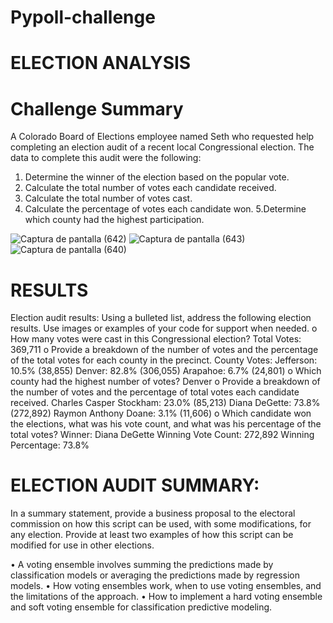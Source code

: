 # Pypoll-challenge

# ELECTION ANALYSIS

# Challenge Summary
 A Colorado Board of Elections employee named Seth who requested help completing an election audit of a recent local Congressional election.
The data to complete this audit were the following:
1. Determine the winner of the election based on the popular vote.
2. Calculate the total number of votes each candidate received.
3. Calculate the total number of votes cast.
4. Calculate the percentage of votes each candidate won.
5.Determine which county had the highest participation.

![Captura de pantalla (642)](https://user-images.githubusercontent.com/86340630/127793419-b1bee07f-ab4e-4d4e-b4ce-274f5de645fa.png)
![Captura de pantalla (643)](https://user-images.githubusercontent.com/86340630/127793530-bc1db6d8-16aa-49e6-bbb7-de958bfda1c1.png)
![Captura de pantalla (640)](https://user-images.githubusercontent.com/86340630/127793560-04811174-3e58-42a6-9aa8-0923a782e3f0.png)



# RESULTS
Election audit results: Using a bulleted list, address the following election results. Use images or examples of your code for support when needed.
o How many votes were cast in this Congressional election?
Total Votes: 369,711
o Provide a breakdown of the number of votes and the percentage of the total votes for each county in the precinct.
County Votes:
Jefferson: 10.5% (38,855)
Denver: 82.8% (306,055)
Arapahoe: 6.7% (24,801)
o Which county had the highest number of votes?
Denver
o Provide a breakdown of the number of votes and the percentage of total votes each candidate received.
Charles Casper Stockham: 23.0% (85,213)
Diana DeGette: 73.8% (272,892)
Raymon Anthony Doane: 3.1% (11,606)
o Which candidate won the elections, what was his vote count, and what was his percentage of the total votes?
Winner: Diana DeGette
Winning Vote Count: 272,892
Winning Percentage: 73.8%


# ELECTION AUDIT SUMMARY: 
In a summary statement, provide a business proposal to the electoral commission on how this script can be used, with some modifications, for any election. Provide at least two examples of how this script can be modified for use in other elections.

•	A voting ensemble involves summing the predictions made by classification models or averaging the predictions made by regression models.
•	How voting ensembles work, when to use voting ensembles, and the limitations of the approach.
•	How to implement a hard voting ensemble and soft voting ensemble for classification predictive modeling.






